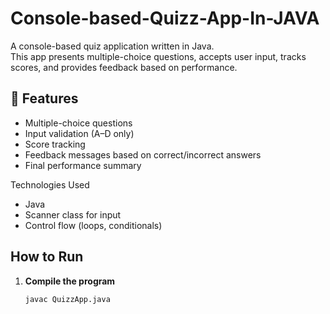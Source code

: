 # Console-based-Quizz-App-In-JAVA
A console-based quiz application written in Java.  
This app presents multiple-choice questions, accepts user input, tracks scores, and provides feedback based on performance.

## 🚀 Features
- Multiple-choice questions
- Input validation (A–D only)
- Score tracking
- Feedback messages based on correct/incorrect answers
- Final performance summary

Technologies Used
- Java
- Scanner class for input
- Control flow (loops, conditionals)

## How to Run

1. **Compile the program**  
   ```bash
   javac QuizzApp.java
